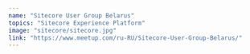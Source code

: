 ```yaml
---
name: "Sitecore User Group Belarus"
topics: "Sitecore Experience Platform"
image: "sitecore/sitecore.jpg"
link: "https://www.meetup.com/ru-RU/Sitecore-User-Group-Belarus/"
---
```


